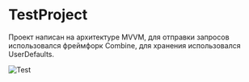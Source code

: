 # TestProject
Проект написан на архитектуре MVVM, для отправки запросов использовался фреймфорк Combine,
для хранения использовался UserDefaults.

![Test](https://github.com/Berendei75405/TestProject/assets/82874611/4a2962fe-8f1a-4829-8756-e9d49e60e2ad)
